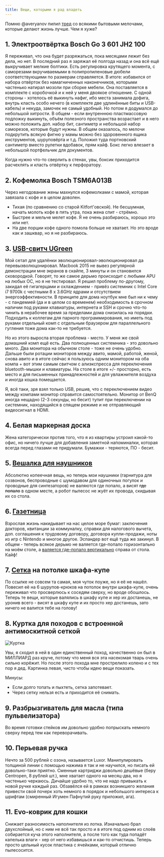 ```yaml
---
title: Вещи, которыми я рад владеть
---
```


Помню @averyanov пилил [тред](https://twitter.com/averyanov/status/1256630929075900417) со всякими бытовыми мелочами, которые делают жизнь лучше. Чем я хуже?

## 1. Электроотвёртка Bosch Go 3 601 JH2 100

Я переживал, что она будет разряжаться, пока месяцами лежит без дела, но нет. В последний раз я заряжал её полгода назад и она всё ещё выкручивает мелкие болтики. Есть регулировка крутящего момента, с саморезами вкручиваемыми в полипропиленовые дюбели соответствующими по размерам справляется. В итоге: избавился от набора отвёрток без намагниченных наконечников, которыми частенько натирал мозоли при сборке мебели. Она поставляется в комплекте с коробочкой и к ней у меня двоякое отношение. С одной стороны - хотелось её выкинуть нафиг, ибо места занимала дофига, внутрь класть особо нечего (в комплекте две удлинённые биты и USB-кабель) и некуда, замочек не самый удобный. Но потом я додумался до небольшой хитрости. В общем - если внутреннюю пластмассовую подложку выкинуть, объём полезного пространства возрастает и в него можно положить доп. набор бит, сантиметр и небольшой набор саморезов, которые будут нужны. В общем оказалось, по мелочи подкрутить всякую фигню у мамы можно без здоровенного ящика инструментов, шуруповёрта и т.д. Положил туда портновский сантиметр вместо рулетки вдобавок, прям кайф. Бокс легко влезает в небольшой портфельчик для документов.

Когда нужно что-то сверлить в стенах, увы, боксик приходится расчехлять и класть отвёртку к перфоратору.

## 2. Кофемолка Bosch TSM6A013B

Через негодование жены махнулся кофемолками с мамой, которая завязала с кофе и в целом доволен.

- Тихая (по сравнению со старой Kitfort'овской). Не бесшумная, начать молоть кофе в пять утра, пока жена спит - стрёмно.
- Быстрее и мельче мелет кофе. Я не очень разбираюсь, хорошо это или нет.
- На две порции кофе одного помола больше не хватает. Но это вроде как и зашквар, но я не разбираюсь.

## 3. [USB-свитч UGreen](https://aliexpress.ru/item/32856363667.html)

Мой сетап для удалёнки эволюционировал-эволюционировал да перевыэволюцонировал. Macbook 2015 не вывез регулярной демонстрации мне экранов в скайпе, 3 минуты и он становился сковородкой. Говорят, то же самое дерьмо происходит с любыми APU на любых ОС, но я не тестировал. Я решил проблему по-другому, закидал её гигагерцами и охлаждением - привёз системник с Intel Core i7 9700k с честными 8 x 3.6GHz ядрами и отсутствием энергоэффективности. В принципе для дома ноутбук мне был ни к чему - с пандемией (да и в целом со временем) необходимость в срочном наличии под руками клавиатуры, интернета и SSH и срочно что-то чинить в нерабочее время за пределами дома снизилась на порядки. Подходить к коллегам для парного программирования, но иметь под руками отдельный комп с отдельным браузером для параллельного гугления тоже дома как-то не требуется.

Но из этого выросла вторая проблема - место. У меня же свой домашний комп ещё есть. Два полноценных системника - это довольно много. Два монитора на обычном столе - тоже не очень удобно. Дальше были ротации мониторов между авито, мамой, работой, женой, снова авито и в итоге сейчас я пользуюсь одним монитором на оба компа + вот этим самым свитчом с алиэкспресса для переключения bluetooth-мышки и клавиатуры. На столе в итоге +/- просторно, есть место и для письменных принадлежностей и для увлажнителя воздуха и иногда кошка помещается.

Я, всё таки, зря взял только USB, решив, что с переключением видео между компами монитор справится самостоятельно. Монитор от BenQ иногда нещадно (2-3 секунды, но бесит) тупит при переключении на системник, находящийся в спящем режиме и не отправляющий видеосигнал в HDMI.   

## 4. Белая маркерная доска

Жена категорически против того, что я из квартиры устроил какой-то офис, но ничего лучше для добавления заметной напоминалки, которая всегда перед глазами не придумали. Бумажки - теряются, ПО - бесит.

## 5. [Вешалка для наушников](https://ekaterinburg.leroymerlin.ru/product/veshalka-nastennaya-17655575/)

Абсолютно копеечная вещь, но теперь мои наушники (гарнитура для созвонов, беспроводные с шумодавом для одиночных погулок и проводные для синтезаторов) не валяются где попало, а висят ~~где попало~~ в одном месте, а робот пылесос не жуёт их провода, скидывая их со стола.

## 6. [Газетница](https://www.ikea.com/ru/ru/p/kvissle-kvissle-gazetnica-nastennaya-belyy-40376435/)

Взрослая жизнь накидывает на нас целое море бумаг: заключения докторов, квитанции за коммуналку, справки для налогового вычета, доп. соглашения к трудовому договору, договора купли-продажи, ноты из игр с Nintendo и многое другое. Эспандер вот ещё туда же закинул. В общем - теперь всякое дерьмо не валяется где-попало горизонтально на моём столе, а [валяется где-попало вертикально](https://www.instagram.com/p/CSXIvUetZHZ/) справа от стола. Кайф!

## 7. [Сетка](https://www.maxidom.ru/catalog/setki-dlya-krepleniya-gruza/1001307143/) на потолке шкафа-купе

По ссылке не совсем та самая, моя чуток поуже, но я её не нашёл. Повесил её на 6 шурупов-крюков на потолок внутри шкафа-купе, очень переживал что просверлюсь к соседям сверху, но вроде обошлось. Теперь те вещи, которые валялись в шкафу купе и хер их достанешь, не уронив всего - висят в шкафу купе и их просто хер достанешь, зато ничего не валится тебе на голову!

## 8. Куртка для походов с встроенной антимоскитной сеткой

![Куртка](http://roshunter.su/photo_base/309/1.png)

Увы, я сходил в ней в один единственный поход, качественно он был в МИЛЛИАРД раз круче, потому что меня вся эта насекомая тварь очень сильно корёжит. Но после этого похода мне прострелило колено и с тех пор я дед. Картинка левая, чисто чтобы идею вещи показать.

Минусы:

- Если долго топать и пыхтеть, сетка запотевает.
- Через сетку нельзя есть и приходится её снимать.

## 9. Разбрызгиватель для масла (типа пульвелизатора)

Во время готовки стейков им довольно удобно попрыскать немного сверху перед тем как переворачивать. 

## 10. Перьевая ручка

Нечто за 500 рублей с озона, называется Luxor. Манипулировать толщиной линии с помощью нажима я так и не научился, но писать ей довольно-таки приятно. Сменные картриджи довольно дешёвые (беру Centropen, 8 рублей шт.), мне хватает одного на месяц-два, но я частенько черкаюсь. Дичайше удобно то, что не надо привыкать к новой ручке каждый раз. Обзавёлся ей в рамках возникшего желания привести свой почерк хоть немного в порядок и небольшого интереса к шрифтам (смиренный Игумен Пафнутий руку приложил, ага).

## 11. Evo-коврик для кошки

Снижает разносимость наполнителя из лотка. Изначально брал двухслойный, но с ним не всё так просто и в итоге под одним из слоёв собирается куча этого наполнителя, а после того как туда попадёт капелька влаги - хер от него избавишься и как-то отчистишь. Теперь просто цельный кусок пластика с ячейками, который отлично пылесосится.
